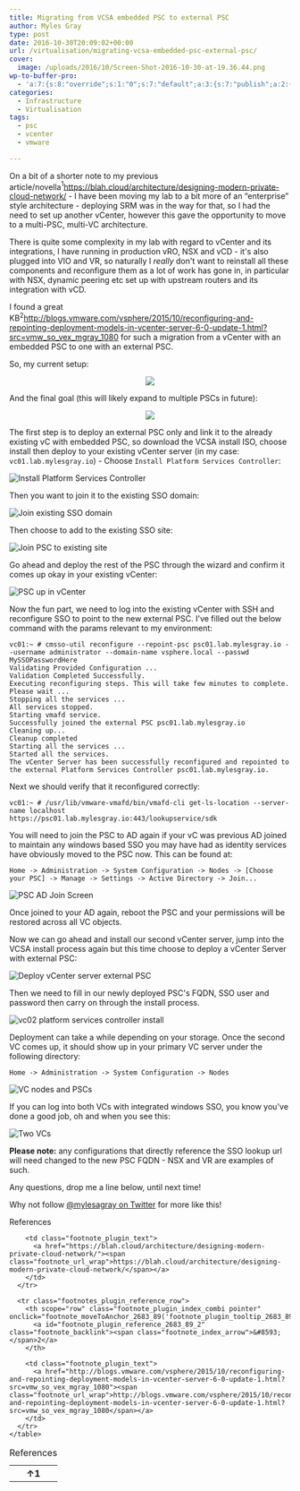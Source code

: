 ```yaml
---
title: Migrating from VCSA embedded PSC to external PSC
author: Myles Gray
type: post
date: 2016-10-30T20:09:02+00:00
url: /virtualisation/migrating-vcsa-embedded-psc-external-psc/
cover:
  image: /uploads/2016/10/Screen-Shot-2016-10-30-at-19.36.44.png
wp-to-buffer-pro:
  - 'a:7:{s:8:"override";s:1:"0";s:7:"default";a:3:{s:7:"publish";a:2:{s:7:"enabled";s:1:"1";s:6:"status";a:1:{i:0;a:7:{s:5:"image";s:1:"1";s:11:"sub_profile";i:0;s:7:"message";s:23:"New Post: {title} {url}";s:8:"schedule";s:12:"queue_bottom";s:4:"days";s:1:"0";s:5:"hours";s:1:"0";s:7:"minutes";s:1:"0";}}}s:6:"update";a:1:{s:6:"status";a:1:{i:0;a:7:{s:5:"image";s:1:"0";s:11:"sub_profile";i:0;s:7:"message";s:27:"Updated Post: {title} {url}";s:8:"schedule";s:12:"queue_bottom";s:4:"days";s:1:"0";s:5:"hours";s:1:"0";s:7:"minutes";s:1:"0";}}}s:10:"conditions";a:2:{s:8:"post_tag";s:0:"";s:6:"course";s:0:"";}}s:24:"57f8d5b716368246123c6ae8";a:5:{s:7:"enabled";s:1:"1";s:8:"override";s:1:"1";s:7:"publish";a:2:{s:7:"enabled";s:1:"1";s:6:"status";a:1:{i:0;a:7:{s:5:"image";s:1:"1";s:11:"sub_profile";i:0;s:7:"message";s:32:"New Post: {title} {url} #vExpert";s:8:"schedule";s:12:"queue_bottom";s:4:"days";s:1:"0";s:5:"hours";s:1:"0";s:7:"minutes";s:1:"0";}}}s:6:"update";a:1:{s:6:"status";a:1:{i:0;a:7:{s:5:"image";s:1:"0";s:11:"sub_profile";i:0;s:7:"message";s:0:"";s:8:"schedule";s:12:"queue_bottom";s:4:"days";s:1:"0";s:5:"hours";s:1:"0";s:7:"minutes";s:1:"0";}}}s:10:"conditions";a:2:{s:8:"post_tag";s:0:"";s:6:"course";s:0:"";}}s:24:"57f8d71510133aa22a5e5d6a";a:4:{s:7:"enabled";s:1:"1";s:7:"publish";a:1:{s:6:"status";a:1:{i:0;a:7:{s:5:"image";s:1:"0";s:11:"sub_profile";i:0;s:7:"message";s:0:"";s:8:"schedule";s:12:"queue_bottom";s:4:"days";s:1:"0";s:5:"hours";s:1:"0";s:7:"minutes";s:1:"0";}}}s:6:"update";a:1:{s:6:"status";a:1:{i:0;a:7:{s:5:"image";s:1:"0";s:11:"sub_profile";i:0;s:7:"message";s:0:"";s:8:"schedule";s:12:"queue_bottom";s:4:"days";s:1:"0";s:5:"hours";s:1:"0";s:7:"minutes";s:1:"0";}}}s:10:"conditions";a:2:{s:8:"post_tag";s:0:"";s:6:"course";s:0:"";}}s:24:"57f8d761163682ce153c6ae4";a:4:{s:7:"enabled";s:1:"1";s:7:"publish";a:1:{s:6:"status";a:1:{i:0;a:7:{s:5:"image";s:1:"0";s:11:"sub_profile";i:0;s:7:"message";s:0:"";s:8:"schedule";s:12:"queue_bottom";s:4:"days";s:1:"0";s:5:"hours";s:1:"0";s:7:"minutes";s:1:"0";}}}s:6:"update";a:1:{s:6:"status";a:1:{i:0;a:7:{s:5:"image";s:1:"0";s:11:"sub_profile";i:0;s:7:"message";s:0:"";s:8:"schedule";s:12:"queue_bottom";s:4:"days";s:1:"0";s:5:"hours";s:1:"0";s:7:"minutes";s:1:"0";}}}s:10:"conditions";a:2:{s:8:"post_tag";s:0:"";s:6:"course";s:0:"";}}s:24:"57f8d77316368280153c6ae4";a:4:{s:7:"enabled";s:1:"1";s:7:"publish";a:1:{s:6:"status";a:1:{i:0;a:7:{s:5:"image";s:1:"0";s:11:"sub_profile";i:0;s:7:"message";s:0:"";s:8:"schedule";s:12:"queue_bottom";s:4:"days";s:1:"0";s:5:"hours";s:1:"0";s:7:"minutes";s:1:"0";}}}s:6:"update";a:1:{s:6:"status";a:1:{i:0;a:7:{s:5:"image";s:1:"0";s:11:"sub_profile";i:0;s:7:"message";s:0:"";s:8:"schedule";s:12:"queue_bottom";s:4:"days";s:1:"0";s:5:"hours";s:1:"0";s:7:"minutes";s:1:"0";}}}s:10:"conditions";a:2:{s:8:"post_tag";s:0:"";s:6:"course";s:0:"";}}s:24:"57fa3b89b069516f3f8b456d";a:4:{s:7:"enabled";s:1:"1";s:7:"publish";a:1:{s:6:"status";a:1:{i:0;a:7:{s:5:"image";i:0;s:11:"sub_profile";i:0;s:7:"message";s:0:"";s:8:"schedule";s:12:"queue_bottom";s:4:"days";s:1:"0";s:5:"hours";s:1:"0";s:7:"minutes";s:1:"0";}}}s:6:"update";a:1:{s:6:"status";a:1:{i:0;a:7:{s:5:"image";i:0;s:11:"sub_profile";i:0;s:7:"message";s:0:"";s:8:"schedule";s:12:"queue_bottom";s:4:"days";s:1:"0";s:5:"hours";s:1:"0";s:7:"minutes";s:1:"0";}}}s:10:"conditions";a:2:{s:8:"post_tag";s:0:"";s:6:"course";s:0:"";}}}'
categories:
  - Infrastructure
  - Virtualisation
tags:
  - psc
  - vcenter
  - vmware

---
```

On a bit of a shorter note to my previous article/novella<span class="footnote_referrer"><a role="button" tabindex="0" onclick="footnote_moveToReference_2683_89('footnote_plugin_reference_2683_89_1');" onkeypress="footnote_moveToReference_2683_89('footnote_plugin_reference_2683_89_1');" ><sup id="footnote_plugin_tooltip_2683_89_1" class="footnote_plugin_tooltip_text">1</sup></a><span id="footnote_plugin_tooltip_text_2683_89_1" class="footnote_tooltip"><a href="https://blah.cloud/architecture/designing-modern-private-cloud-network/"><span class="footnote_url_wrap">https://blah.cloud/architecture/designing-modern-private-cloud-network/</span></a></span></span> - I have been moving my lab to a bit more of an &#8220;enterprise&#8221; style architecture - deploying SRM was in the way for that, so I had the need to set up another vCenter, however this gave the opportunity to move to a multi-PSC, multi-VC architecture.

There is quite some complexity in my lab with regard to vCenter and its integrations, I have running in production vRO, NSX and vCD - it's also plugged into VIO and VR, so naturally I _really_ don't want to reinstall all these components and reconfigure them as a lot of work has gone in, in particular with NSX, dynamic peering etc set up with upstream routers and its integration with vCD.

I found a great KB<span class="footnote_referrer"><a role="button" tabindex="0" onclick="footnote_moveToReference_2683_89('footnote_plugin_reference_2683_89_2');" onkeypress="footnote_moveToReference_2683_89('footnote_plugin_reference_2683_89_2');" ><sup id="footnote_plugin_tooltip_2683_89_2" class="footnote_plugin_tooltip_text">2</sup></a><span id="footnote_plugin_tooltip_text_2683_89_2" class="footnote_tooltip"><a href="http://blogs.vmware.com/vsphere/2015/10/reconfiguring-and-repointing-deployment-models-in-vcenter-server-6-0-update-1.html?src=vmw_so_vex_mgray_1080"><span class="footnote_url_wrap">http://blogs.vmware.com/vsphere/2015/10/reconfiguring-and-repointing-deployment-models-in-vcenter-server-6-0-update-1.html?src=vmw_so_vex_mgray_1080</span></a></span></span> for such a migration from a vCenter with an embedded PSC to one with an external PSC.

So, my current setup:

<p align="center">
  <img src="https://blah.cloud/wp-content/uploads/2016/10/Screen-Shot-2016-10-30-at-15.53.47.png" />
</p>

And the final goal (this will likely expand to multiple PSCs in future):

<p align="center">
  <img src="https://blah.cloud/wp-content/uploads/2016/10/Screen-Shot-2016-10-30-at-16.00.25.png" />
</p>

The first step is to deploy an external PSC only and link it to the already existing vC with embedded PSC, so download the VCSA install ISO, choose install then deploy to your existing vCenter server (in my case: `vc01.lab.mylesgray.io`) - Choose `Install Platform Services Controller`:

![Install Platform Services Controller][1] 

Then you want to join it to the existing SSO domain:

![Join existing SSO domain][2] 

Then choose to add to the existing SSO site:

![Join PSC to existing site][3] 

Go ahead and deploy the rest of the PSC through the wizard and confirm it comes up okay in your existing vCenter:

![PSC up in vCenter][4] 

Now the fun part, we need to log into the existing vCenter with SSH and reconfigure SSO to point to the new external PSC. I've filled out the below command with the params relevant to my environment:

    vc01:~ # cmsso-util reconfigure --repoint-psc psc01.lab.mylesgray.io --username administrator --domain-name vsphere.local --passwd MySSOPasswordHere
    Validating Provided Configuration ...
    Validation Completed Successfully.
    Executing reconfiguring steps. This will take few minutes to complete.
    Please wait ...
    Stopping all the services ...
    All services stopped.
    Starting vmafd service.
    Successfully joined the external PSC psc01.lab.mylesgray.io
    Cleaning up...
    Cleanup completed
    Starting all the services ...
    Started all the services.
    The vCenter Server has been successfully reconfigured and repointed to the external Platform Services Controller psc01.lab.mylesgray.io.
    

Next we should verify that it reconfigured correctly:

    vc01:~ # /usr/lib/vmware-vmafd/bin/vmafd-cli get-ls-location --server-name localhost
    https://psc01.lab.mylesgray.io:443/lookupservice/sdk
    

You will need to join the PSC to AD again if your vC was previous AD joined to maintain any windows based SSO you may have had as identity services have obviously moved to the PSC now. This can be found at:

`Home -> Administration -> System Configuration -> Nodes -> [Choose your PSC] -> Manage -> Settings -> Active Directory -> Join...`

![PSC AD Join Screen][5] 

Once joined to your AD again, reboot the PSC and your permissions will be restored across all VC objects.

Now we can go ahead and install our second vCenter server, jump into the VCSA install process again but this time choose to deploy a vCenter Server with external PSC:

![Deploy vCenter server external PSC][6] 

Then we need to fill in our newly deployed PSC's FQDN, SSO user and password then carry on through the install process.

![vc02 platform services controller install][7] 

Deployment can take a while depending on your storage. Once the second VC comes up, it should show up in your primary VC server under the following directory:

`Home -> Administration -> System Configuration -> Nodes`

![VC nodes and PSCs][8] 

If you can log into both VCs with integrated windows SSO, you know you've done a good job, oh and when you see this:

![Two VCs][9] 

**Please note:** any configurations that directly reference the SSO lookup url will need changed to the new PSC FQDN - NSX and VR are examples of such.

Any questions, drop me a line below, until next time!

Why not follow [@mylesagray on Twitter][10] for more like this!

<div class="speaker-mute footnotes_reference_container">
  <div class="footnote_container_prepare">
    <p>
      <span role="button" tabindex="0" class="footnote_reference_container_label pointer" onclick="footnote_expand_collapse_reference_container_2683_89();">References</span><span role="button" tabindex="0" class="footnote_reference_container_collapse_button" style="display: none;" onclick="footnote_expand_collapse_reference_container_2683_89();">[<a id="footnote_reference_container_collapse_button_2683_89">+</a>]</span>
    </p>
  </div>
  
  <div id="footnote_references_container_2683_89" style="">
    <table class="footnotes_table footnote-reference-container">
      <caption class="accessibility">References</caption> <tr class="footnotes_plugin_reference_row">
        <th scope="row" class="footnote_plugin_index_combi pointer"  onclick="footnote_moveToAnchor_2683_89('footnote_plugin_tooltip_2683_89_1');">
          <a id="footnote_plugin_reference_2683_89_1" class="footnote_backlink"><span class="footnote_index_arrow">&#8593;</span>1</a>
        </th>
        
        <td class="footnote_plugin_text">
          <a href="https://blah.cloud/architecture/designing-modern-private-cloud-network/"><span class="footnote_url_wrap">https://blah.cloud/architecture/designing-modern-private-cloud-network/</span></a>
        </td>
      </tr>
      
      <tr class="footnotes_plugin_reference_row">
        <th scope="row" class="footnote_plugin_index_combi pointer"  onclick="footnote_moveToAnchor_2683_89('footnote_plugin_tooltip_2683_89_2');">
          <a id="footnote_plugin_reference_2683_89_2" class="footnote_backlink"><span class="footnote_index_arrow">&#8593;</span>2</a>
        </th>
        
        <td class="footnote_plugin_text">
          <a href="http://blogs.vmware.com/vsphere/2015/10/reconfiguring-and-repointing-deployment-models-in-vcenter-server-6-0-update-1.html?src=vmw_so_vex_mgray_1080"><span class="footnote_url_wrap">http://blogs.vmware.com/vsphere/2015/10/reconfiguring-and-repointing-deployment-models-in-vcenter-server-6-0-update-1.html?src=vmw_so_vex_mgray_1080</span></a>
        </td>
      </tr>
    </table>
  </div>
</div>

 [1]: /uploads/2016/10/Screen-Shot-2016-10-30-at-16.03.04.png
 [2]: /uploads/2016/10/Screen-Shot-2016-10-30-at-16.03.23.png
 [3]: /uploads/2016/10/Screen-Shot-2016-10-30-at-16.08.41.png
 [4]: /uploads/2016/10/Screen-Shot-2016-10-30-at-16.22.10.png
 [5]: /uploads/2016/10/Screen-Shot-2016-10-30-at-18.24.31.png
 [6]: /uploads/2016/10/Screen-Shot-2016-10-30-at-18.22.40.png
 [7]: /uploads/2016/10/Screen-Shot-2016-10-30-at-18.22.56.png
 [8]: /uploads/2016/10/Screen-Shot-2016-10-30-at-19.36.44.png
 [9]: /uploads/2016/10/Screen-Shot-2016-10-30-at-19.54.09.png
 [10]: https://twitter.com/mylesagray